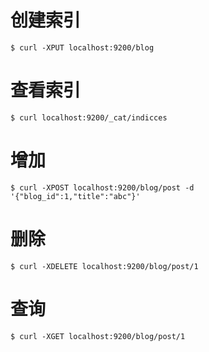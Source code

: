 # 创建索引
```
$ curl -XPUT localhost:9200/blog
```

# 查看索引
```
$ curl localhost:9200/_cat/indicces
```

# 增加
```
$ curl -XPOST localhost:9200/blog/post -d '{"blog_id":1,"title":"abc"}'
```

# 删除
```
$ curl -XDELETE localhost:9200/blog/post/1
```

# 查询
```
$ curl -XGET localhost:9200/blog/post/1
```

